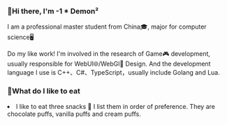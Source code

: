<h3>🌙Hi there, I'm -1 * Demon²</h3>
<p>I am a professional master student from China🎓, major for computer science🖥️</p>
<p>Do my like work! I'm involved in the research of Game🎮 development, usually responsible for WebUI🌐/WebGl🎲 Design. And the development language I use is C++、C#、TypeScript，usually include Golang and Lua.</p>

<h3>🍉What do I like to eat</h3>
<li>I like to eat three snacks 🥞 I list them in order of preference. They are chocolate puffs, vanilla puffs and cream puffs.</li>
